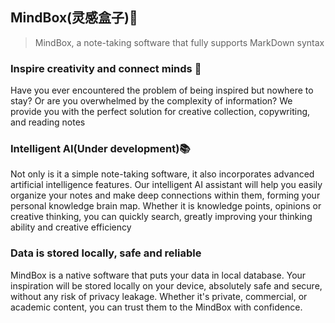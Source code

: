 ## MindBox(灵感盒子)📝 

> MindBox, a note-taking software that fully supports MarkDown syntax

### Inspire creativity and connect minds 🧠

Have you ever encountered the problem of being inspired but nowhere to stay? Or are you overwhelmed by the complexity of information? We provide you with the perfect solution for creative collection, copywriting, and reading notes

### Intelligent AI(Under development)📚 

Not only is it a simple note-taking software, it also incorporates advanced artificial intelligence features. Our intelligent AI assistant will help you easily organize your notes and make deep connections within them, forming your personal knowledge brain map. Whether it is knowledge points, opinions or creative thinking, you can quickly search, greatly improving your thinking ability and creative efficiency

### Data is stored locally, safe and reliable

MindBox is a native software that puts your data in local database. Your inspiration will be stored locally on your device, absolutely safe and secure, without any risk of privacy leakage. Whether it's private, commercial, or academic content, you can trust them to the MindBox with confidence.
